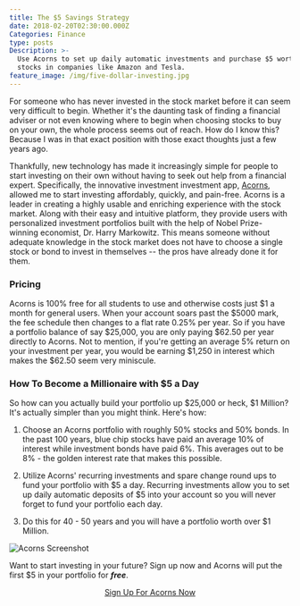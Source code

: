 ```yaml
---
title: The $5 Savings Strategy
date: 2018-02-20T02:30:00.000Z
Categories: Finance
type: posts
Description: >-
  Use Acorns to set up daily automatic investments and purchase $5 worth of
  stocks in companies like Amazon and Tesla.
feature_image: /img/five-dollar-investing.jpg
---
```

For someone who has never invested in the stock market before it can seem very difficult to begin. Whether it's the daunting task of finding a financial adviser or not even knowing where to begin when choosing stocks to buy on your own, the whole process seems out of reach. How do I know this? Because I was in that exact position with those exact thoughts just a few years ago.

Thankfully, new technology has made it increasingly simple for people to start investing on their own without having to seek out help from a financial expert. Specifically, the innovative investment investment app, <a href="//www.acorns.com/">Acorns</a>, allowed me to start investing affordably, quickly, and pain-free. Acorns is a leader in creating a highly usable and enriching experience with the stock market. Along with their easy and intuitive platform, they provide users with personalized investment portfolios built with the help of Nobel Prize-winning economist, Dr. Harry Markowitz. This means someone without adequate knowledge in the stock market does not have to choose a single stock or bond to invest in themselves -- the pros have already done it for them. 

### Pricing

Acorns is 100% free for all students to use and otherwise costs just $1 a month for general users. When your account soars past the $5000 mark, the fee schedule then changes to a flat rate 0.25% per year. So if you have a portfolio balance of say $25,000, you are only paying $62.50 per year directly to Acorns. Not to mention, if you're getting an average 5% return on your investment per year, you would be earning $1,250 in interest which makes the $62.50 seem very miniscule.

### How To Become a Millionaire with $5 a Day

So how can you actually build your portfolio up $25,000 or heck, $1 Million? It's actually simpler than you might think. Here's how:

1. Choose an Acorns portfolio with roughly 50% stocks and 50% bonds. In the past 100 years, blue chip stocks have paid an average 10% of interest while investment bonds have paid 6%. This averages out to be 8% - the golden interest rate that makes this possible.

2. Utilize Acorns' recurring investments and spare change round ups to fund your portfolio with $5 a day. Recurring investments allow you to set up daily automatic deposits of $5 into your account so you will never forget to fund your portfolio each day.

3. Do this for 40 - 50 years and you will have a portfolio worth over $1 Million.

![Acorns Screenshot](/img/Chart_Proof_IMG.jpg)

Want to start investing in your future? Sign up now and Acorns will put the first $5 in your portfolio for _**free**_.

<p style="text-align: center;"><a href="//acorns.com/invite/T9A7J3" class="btn btn-primary">Sign Up For Acorns Now</a></p>
